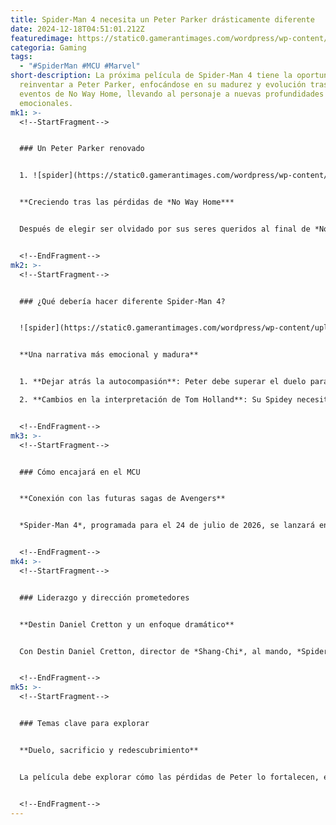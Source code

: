 ```yaml
---
title: Spider-Man 4 necesita un Peter Parker drásticamente diferente
date: 2024-12-18T04:51:01.212Z
featuredimage: https://static0.gamerantimages.com/wordpress/wp-content/uploads/wm/2024/12/tom-holland-spider-man-4-peter-parker.jpg?q=70&fit=crop&w=1140&h=&dpr=1
categoria: Gaming
tags:
  - "#SpiderMan #MCU #Marvel"
short-description: La próxima película de Spider-Man 4 tiene la oportunidad de
  reinventar a Peter Parker, enfocándose en su madurez y evolución tras los
  eventos de No Way Home, llevando al personaje a nuevas profundidades
  emocionales.
mk1: >-
  <!--StartFragment-->


  ### Un Peter Parker renovado


  1. ![spider](https://static0.gamerantimages.com/wordpress/wp-content/uploads/2024/12/tom-holland-in-spider-man-looking-upset.jpg?q=49&fit=crop&w=825&dpr=2 "spider")


  **Creciendo tras las pérdidas de *No Way Home***


  Después de elegir ser olvidado por sus seres queridos al final de *No Way Home*, Peter Parker se encuentra en un momento crucial. Sus sacrificios y pérdidas —como la muerte de Tony Stark y la desaparición de su tía May— ofrecen una oportunidad para explorar un personaje más maduro y consciente.


  <!--EndFragment-->
mk2: >-
  <!--StartFragment-->


  ### ¿Qué debería hacer diferente Spider-Man 4?


  ![spider](https://static0.gamerantimages.com/wordpress/wp-content/uploads/wm/2024/07/robert-downey-jr-had-one-condition-to-play-doctor-doom-in-avengers-5.jpg?q=49&fit=crop&w=750&h=422&dpr=2 "spider")


  **Una narrativa más emocional y madura**


  1. **Dejar atrás la autocompasión**: Peter debe superar el duelo para centrarse en el bien común, como un verdadero Avenger.

  2. **Cambios en la interpretación de Tom Holland**: Su Spidey necesita proyectar más confianza y seriedad, conservando a la vez una melancolía inherente. Esta transición reflejará su paso de la adolescencia a la adultez.


  <!--EndFragment-->
mk3: >-
  <!--StartFragment-->


  ### Cómo encajará en el MCU


  **Conexión con las futuras sagas de Avengers**


  *Spider-Man 4*, programada para el 24 de julio de 2026, se lanzará entre *Avengers: Doomsday* y *Secret Wars*. Esto permitirá que la evolución de Peter en esta película influya directamente en los eventos de las futuras entregas de la saga del MCU, consolidándolo como un pilar importante para el futuro de los Vengadores.


  <!--EndFragment-->
mk4: >-
  <!--StartFragment-->


  ### Liderazgo y dirección prometedores


  **Destin Daniel Cretton y un enfoque dramático**


  Con Destin Daniel Cretton, director de *Shang-Chi*, al mando, *Spider-Man 4* puede equilibrar la acción característica de Marvel con un enfoque en la profundidad emocional del personaje. Su experiencia en dramas como *Short Term 12* lo posiciona como un director ideal para llevar a Peter Parker a un nuevo nivel.


  <!--EndFragment-->
mk5: >-
  <!--StartFragment-->


  ### Temas clave para explorar


  **Duelo, sacrificio y redescubrimiento**


  La película debe explorar cómo las pérdidas de Peter lo fortalecen, enfocándose en su capacidad para priorizar el bien común mientras enfrenta las consecuencias de sus elecciones. Este enfoque emocional podría redefinir no solo al personaje, sino también su papel en el MCU.


  <!--EndFragment-->
---
```

